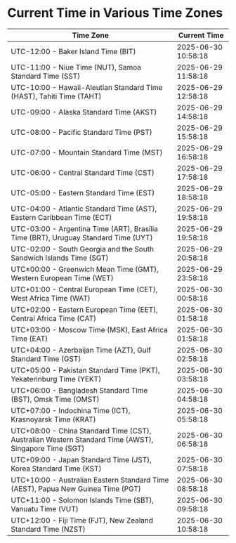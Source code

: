 # Current Time in Various Time Zones

| Time Zone | Current Time |
|-----------|--------------|
| UTC-12:00 - Baker Island Time (BIT) | 2025-06-30 10:58:18 |
| UTC-11:00 - Niue Time (NUT), Samoa Standard Time (SST) | 2025-06-29 11:58:18 |
| UTC-10:00 - Hawaii-Aleutian Standard Time (HAST), Tahiti Time (TAHT) | 2025-06-29 12:58:18 |
| UTC-09:00 - Alaska Standard Time (AKST) | 2025-06-29 14:58:18 |
| UTC-08:00 - Pacific Standard Time (PST) | 2025-06-29 15:58:18 |
| UTC-07:00 - Mountain Standard Time (MST) | 2025-06-29 16:58:18 |
| UTC-06:00 - Central Standard Time (CST) | 2025-06-29 17:58:18 |
| UTC-05:00 - Eastern Standard Time (EST) | 2025-06-29 18:58:18 |
| UTC-04:00 - Atlantic Standard Time (AST), Eastern Caribbean Time (ECT) | 2025-06-29 19:58:18 |
| UTC-03:00 - Argentina Time (ART), Brasília Time (BRT), Uruguay Standard Time (UYT) | 2025-06-29 19:58:18 |
| UTC-02:00 - South Georgia and the South Sandwich Islands Time (SGT) | 2025-06-29 20:58:18 |
| UTC±00:00 - Greenwich Mean Time (GMT), Western European Time (WET) | 2025-06-29 23:58:18 |
| UTC+01:00 - Central European Time (CET), West Africa Time (WAT) | 2025-06-30 00:58:18 |
| UTC+02:00 - Eastern European Time (EET), Central Africa Time (CAT) | 2025-06-30 01:58:18 |
| UTC+03:00 - Moscow Time (MSK), East Africa Time (EAT) | 2025-06-30 01:58:18 |
| UTC+04:00 - Azerbaijan Time (AZT), Gulf Standard Time (GST) | 2025-06-30 02:58:18 |
| UTC+05:00 - Pakistan Standard Time (PKT), Yekaterinburg Time (YEKT) | 2025-06-30 03:58:18 |
| UTC+06:00 - Bangladesh Standard Time (BST), Omsk Time (OMST) | 2025-06-30 04:58:18 |
| UTC+07:00 - Indochina Time (ICT), Krasnoyarsk Time (KRAT) | 2025-06-30 05:58:18 |
| UTC+08:00 - China Standard Time (CST), Australian Western Standard Time (AWST), Singapore Time (SGT) | 2025-06-30 06:58:18 |
| UTC+09:00 - Japan Standard Time (JST), Korea Standard Time (KST) | 2025-06-30 07:58:18 |
| UTC+10:00 - Australian Eastern Standard Time (AEST), Papua New Guinea Time (PGT) | 2025-06-30 08:58:18 |
| UTC+11:00 - Solomon Islands Time (SBT), Vanuatu Time (VUT) | 2025-06-30 09:58:18 |
| UTC+12:00 - Fiji Time (FJT), New Zealand Standard Time (NZST) | 2025-06-30 10:58:18 |
